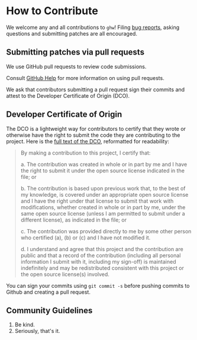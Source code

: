 # How to Contribute

We welcome any and all contributions to `ghw`! Filing [bug reports][gh-issues],
asking questions and submitting patches are all encouraged.

[gh-issues]: https://github.com/jaypipes/ghw/issues

## Submitting patches via pull requests

We use GitHub pull requests to review code submissions.

Consult [GitHub Help][pr-help] for more information on using pull requests.

[pr-help]: https://help.github.com/articles/about-pull-requests/

We ask that contributors submitting a pull request sign their commits and
attest to the Developer Certificate of Origin (DCO).

## Developer Certificate of Origin

The DCO is a lightweight way for contributors to certify that they wrote or
otherwise have the right to submit the code they are contributing to the
project. Here is the [full text of the DCO][dco], reformatted for readability:

> By making a contribution to this project, I certify that:
> 
> a. The contribution was created in whole or in part by me and I have the
> right to submit it under the open source license indicated in the file; or
> 
> b. The contribution is based upon previous work that, to the best of my
> knowledge, is covered under an appropriate open source license and I have the
> right under that license to submit that work with modifications, whether
> created in whole or in part by me, under the same open source license (unless
> I am permitted to submit under a different license), as indicated in the
> file; or
> 
> c. The contribution was provided directly to me by some other person who
> certified (a), (b) or (c) and I have not modified it.
> 
> d. I understand and agree that this project and the contribution are public
> and that a record of the contribution (including all personal information I
> submit with it, including my sign-off) is maintained indefinitely and may be
> redistributed consistent with this project or the open source license(s)
> involved.

[dco]: https://developercertificate.org/

You can sign your commits using `git commit -s` before pushing commits to
Github and creating a pull request.

## Community Guidelines

1. Be kind.
2. Seriously, that's it.
